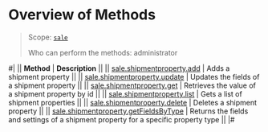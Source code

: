 # Overview of Methods

> Scope: [`sale`](../../scopes/permissions.md)
>
> Who can perform the methods: administrator

#|
|| **Method** | **Description** ||
|| [sale.shipmentproperty.add](./sale-shipment-property-add.md) | Adds a shipment property ||
|| [sale.shipmentproperty.update](./sale-shipment-property-update.md) | Updates the fields of a shipment property ||
|| [sale.shipmentproperty.get](./sale-shipment-property-get.md) | Retrieves the value of a shipment property by id ||
|| [sale.shipmentproperty.list](./sale-shipment-property-list.md) | Gets a list of shipment properties ||
|| [sale.shipmentproperty.delete](./sale-shipment-property-delete.md) | Deletes a shipment property ||
|| [sale.shipmentproperty.getFieldsByType](./sale-shipment-property-get-fields-by-type.md) | Returns the fields and settings of a shipment property for a specific property type ||
|#